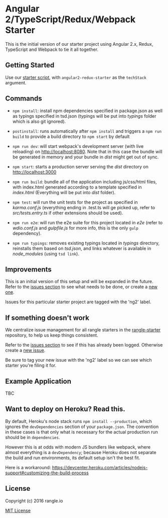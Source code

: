 # Angular 2/TypeScript/Redux/Webpack Starter

This is the initial version of our starter project using Angular 2.x, Redux, TypeScript and Webpack to tie it all together.

## Getting Started

Use our [starter script](https://www.npmjs.com/package/rangle-starter), with
`angular2-redux-starter` as the `techStack` argument.

## Commands

* `npm install`: install npm dependencies specified in package.json as well as typings specified in tsd.json (typings will be put into *typings* folder which is also git ignored).
* `postinstall`: runs automatically after `npm install` and triggers a `npm run build` to provide a build directory to `npm start` by default

* `npm run dev`: will start webpack's development server (with live reloading) on [http://localhost:8080](http://localhost:8080). Note that in this case the bundle will be generated in memory and your bundle in *dist* might get out of sync.
* `npm start`: starts a production server serving the *dist* directory on [http://localhost:3000](http://localhost:3000)

* `npm run build`: bundle all of the application including js/css/html files, with index.html generated according to a template specified in *index.html* (Everything will be put into *dist* folder).
* `npm test`: will run the unit tests for the project as specified in *karma.conf.js* (everything ending in .test.ts will ge picked up, refer to *src/tests.entry.ts* if other extensions should be used).
* `npm run e2e`: will run the e2e suite for this project located in *e2e* (refer to *wdio.conf.js* and *gulpfile.js* for more info, this is the only `gulp` dependency).
* `npm run typings`: removes existing typings located in *typings* directory, reinstalls them based on *tsd.json*, and links whatever is available in *node_modules* (using `tsd link`).

## Improvements

This is an initial version of this setup and will be expanded in the future. Refer to the [issues section](https://github.com/rangle/rangle-starter/issues) to see what needs to be done, or create a [new one](https://github.com/rangle/rangle-starter/issues/new).

Issues for this particular starter project are tagged with the 'ng2' label.

## If something doesn't work

We centralize issue management for all rangle starters in the [rangle-starter](https://github.com/rangle/rangle-starter) repository, to help us keep things consistent.

Refer to the [issues section](https://github.com/rangle/rangle-starter/issues) to see if this has already been logged. Otherwise create a [new issue](https://github.com/rangle/rangle-starter/issues/new).

Be sure to tag your new issue with the 'ng2' label so we can see which starter you're filing it for.

## Example Application

TBC

## Want to deploy on Heroku?  Read this.

By default, Heroku's node stack runs `npm install --production`, which ignores the  `devDependencies`
section of your `package.json`. The convention in these cases is that only what is necessary 
for the actual production run should be in `dependencies`.

However this is at odds with modern JS bundlers like webpack, where almost everything is a `devDependency`;
because Heroku does not separate the build and run environments, its default setup isn't the
best fit.

Here is a workaround: https://devcenter.heroku.com/articles/nodejs-support#customizing-the-build-process

## License

Copyright (c) 2016 rangle.io

[MIT License][MIT]

[MIT]: ./LICENSE "Mit License"
